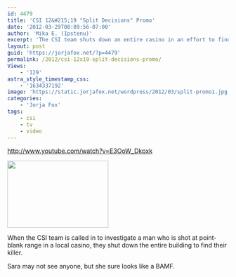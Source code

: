 ```yaml
---
id: 4479
title: 'CSI 12&#215;19 "Split Decisions" Promo'
date: '2012-03-29T08:09:56-07:00'
author: 'Mika E. (Ipstenu)'
excerpt: 'The CSI team shuts down an entire casino in an effort to find the person who shot a man at point-blank range ... and is still in the casino.'
layout: post
guid: 'https://jorjafox.net/?p=4479'
permalink: /2012/csi-12x19-split-decisions-promo/
Views:
    - '129'
astra_style_timestamp_css:
    - '1634337192'
image: 'https://static.jorjafox.net/wordpress/2012/03/split-promo1.jpg'
categories:
    - 'Jorja Fox'
tags:
    - csi
    - tv
    - video
---
```


http://www.youtube.com/watch?v=E3OoW_Dkpxk

<img class="size-medium wp-image-4480 alignleft" title="split-promo" src="//static.jorjafox.net/wordpress/2012/03/split-promo1-230x153.jpg" alt="" width="230" height="153" />

When the CSI team is called in to investigate a man who is shot at point-blank range in a local casino, they shut down the entire building to find their killer.

Sara may not see anyone, but she sure looks like a BAMF.

&nbsp;
